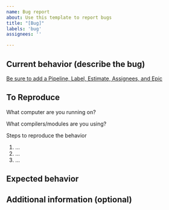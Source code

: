 ```yaml
---
name: Bug report
about: Use this template to report bugs
title: "[Bug]"
labels: 'bug'
assignees: ''

---
```


## Current behavior (describe the bug)

[Be sure to add a Pipeline, Label, Estimate, Assignees, and Epic](https://jointcenterforsatellitedataassimilation-jedi-docs.readthedocs-hosted.com/en/latest/inside/practices/issues.html)

## To Reproduce

What computer are you running on?

What compilers/modules are you using?

Steps to reproduce the behavior

1. ...
2. ...
3. ...

## Expected behavior

## Additional information (optional)
